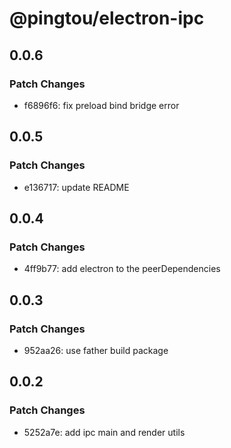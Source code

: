 # @pingtou/electron-ipc

## 0.0.6

### Patch Changes

- f6896f6: fix preload bind bridge error

## 0.0.5

### Patch Changes

- e136717: update README

## 0.0.4

### Patch Changes

- 4ff9b77: add electron to the peerDependencies

## 0.0.3

### Patch Changes

- 952aa26: use father build package

## 0.0.2

### Patch Changes

- 5252a7e: add ipc main and render utils
